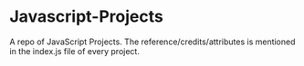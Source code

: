 # Javascript-Projects
A repo of JavaScript Projects. The reference/credits/attributes is mentioned in the index.js file of every project.
